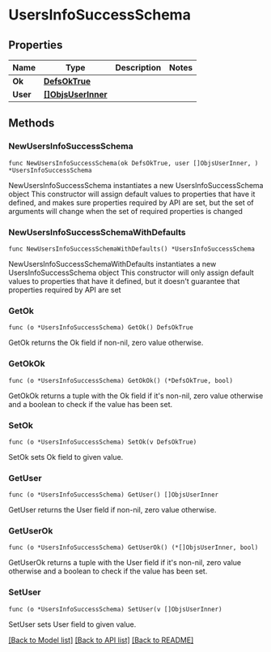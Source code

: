 # UsersInfoSuccessSchema

## Properties

Name | Type | Description | Notes
------------ | ------------- | ------------- | -------------
**Ok** | [**DefsOkTrue**](DefsOkTrue.md) |  | 
**User** | [**[]ObjsUserInner**](ObjsUserInner.md) |  | 

## Methods

### NewUsersInfoSuccessSchema

`func NewUsersInfoSuccessSchema(ok DefsOkTrue, user []ObjsUserInner, ) *UsersInfoSuccessSchema`

NewUsersInfoSuccessSchema instantiates a new UsersInfoSuccessSchema object
This constructor will assign default values to properties that have it defined,
and makes sure properties required by API are set, but the set of arguments
will change when the set of required properties is changed

### NewUsersInfoSuccessSchemaWithDefaults

`func NewUsersInfoSuccessSchemaWithDefaults() *UsersInfoSuccessSchema`

NewUsersInfoSuccessSchemaWithDefaults instantiates a new UsersInfoSuccessSchema object
This constructor will only assign default values to properties that have it defined,
but it doesn't guarantee that properties required by API are set

### GetOk

`func (o *UsersInfoSuccessSchema) GetOk() DefsOkTrue`

GetOk returns the Ok field if non-nil, zero value otherwise.

### GetOkOk

`func (o *UsersInfoSuccessSchema) GetOkOk() (*DefsOkTrue, bool)`

GetOkOk returns a tuple with the Ok field if it's non-nil, zero value otherwise
and a boolean to check if the value has been set.

### SetOk

`func (o *UsersInfoSuccessSchema) SetOk(v DefsOkTrue)`

SetOk sets Ok field to given value.


### GetUser

`func (o *UsersInfoSuccessSchema) GetUser() []ObjsUserInner`

GetUser returns the User field if non-nil, zero value otherwise.

### GetUserOk

`func (o *UsersInfoSuccessSchema) GetUserOk() (*[]ObjsUserInner, bool)`

GetUserOk returns a tuple with the User field if it's non-nil, zero value otherwise
and a boolean to check if the value has been set.

### SetUser

`func (o *UsersInfoSuccessSchema) SetUser(v []ObjsUserInner)`

SetUser sets User field to given value.



[[Back to Model list]](../README.md#documentation-for-models) [[Back to API list]](../README.md#documentation-for-api-endpoints) [[Back to README]](../README.md)


